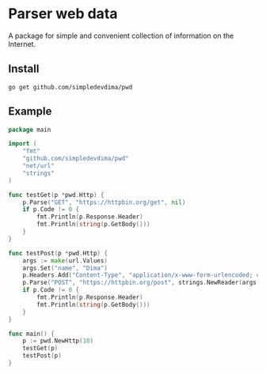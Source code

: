 # Parser web data
А package for simple and convenient collection of information on the Internet.

## Install
```
go get github.com/simpledevdima/pwd 
```

## Example
```go
package main

import (
	"fmt"
	"github.com/simpledevdima/pwd"
	"net/url"
	"strings"
)

func testGet(p *pwd.Http) {
	p.Parse("GET", "https://httpbin.org/get", nil)
	if p.Code != 0 {
		fmt.Println(p.Response.Header)
		fmt.Println(string(p.GetBody()))
	}
}

func testPost(p *pwd.Http) {
	args := make(url.Values)
	args.Set("name", "Dima")
	p.Headers.Add("Content-Type", "application/x-www-form-urlencoded; charset=UTF-8")
	p.Parse("POST", "https://httpbin.org/post", strings.NewReader(args.Encode()))
	if p.Code != 0 {
		fmt.Println(p.Response.Header)
		fmt.Println(string(p.GetBody()))
	}
}

func main() {
	p := pwd.NewHttp(10)
	testGet(p)
	testPost(p)
}
```